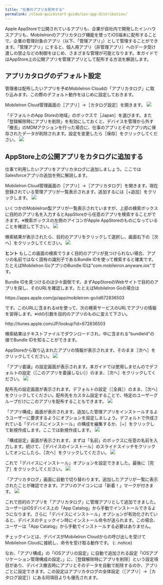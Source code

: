 ```yaml
---
title: "仕事のアプリを配布する"
permalink: /cloud-quickstart-guide/ios-app-distribution/
---
```

Apple AppStoreで公開されているアプリも、企業が自社内で開発したインハウスアプリも、MobileIronのアプリカタログ機能を使ってiOS端末に配布することで、企業の管理対象のアプリ（以下、「管理アプリ」）として管理することができます。「管理アプリ」にすると、個人用アプリ（非管理アプリ）へのデータ受け渡しの禁止などの制御をはじめ、さまざまな管理が可能となります。本ガイドではAppStore上の公開アプリを管理アプリとして配布する方法を解説します。

## アプリカタログのデフォルト設定

管理者は配布したいアプリを予めMobileIron Cloudの「アプリカタログ」に取り込みます。この際のデフォルト動作をはじめに設定しておきます。

MobileIron Cloud管理画面の［アプリ］→［カタログ設定］を開きます。
![](/assets/cloud-quickstart-guide/images/1BC07BC1-82A9-47BF-9A46-4F01D0C4A4C8.png)

「デフォルトのApp Storeの地域」のボックスで［Japan］を選びます。また「登録解除時にアプリを削除」を有効にしておくと、デバイスを管理から外す「撤去」のMDMアクションを行った場合に、仕事のアプリとそのアプリ内に保存されたデータが削除されます。設定を変更したら［保存］をクリックしてください。
![](/assets/cloud-quickstart-guide/images/BB7FA30D-1955-441B-8B12-DB36F2F3E3FE.png)

## AppStore上の公開アプリをカタログに追加する

仕事で利用したいアプリをアプリカタログに追加しましょう。ここではSalesforceアプリの追加を例に解説します。

MobileIron Cloud管理画面の［アプリ］→［アプリカタログ］を開きます。現在登録されている管理アプリが一覧表示されます。追加するには［+追加］をクリックします。
![](/assets/cloud-quickstart-guide/images/89F500D9-DDFD-4C4C-8336-DB1585B3CBB9.png)

いくつかのMobileIron製アプリが一覧表示されていますが、上部の検索ボックスに目的のアプリ名を入力するとAppStoreから任意のアプリを検索することができます。※検索ボックスの左側のアイコンがApple AppStoreのものになっていることを確認して下さい。
![](/assets/cloud-quickstart-guide/images/CDB92510-162F-46B2-A637-8FFBCCEBBEF7.png)

検索結果が表示されたら、目的のアプリをクリックして選択し、画面右下の［次へ］をクリックしてください。
![](/assets/cloud-quickstart-guide/images/D982CD74-81A0-4003-B2E4-DECAC774AA0D.png)

<div class="notice--info">
<p><strong>ヒント</strong> もしこの画面の検索でうまく目的のアプリが見つけられない場合、アプリの名前ではなく固有の識別子であるBundle IDを使って検索すると確実です。たとえばMobileIron GoアプリのBundle IDは"com.mobileiron.anyware.ios"です。</p>
<p>Bundle IDを見つけるのは少々面倒です。まずAppStoreのWebサイトで目的のアプリを探し、そのURLを確認します。たとえばMobileIron Goの場合は</p>
<p>https://apps.apple.com/jp/app/mobileiron-go/id672836503</p>
<p>です。このURLに含まれるidを使って、次の検索サービスのURLでアプリの情報を習得します。※idの引数を目的のアプリのものに変えて下さい。</p>
<p>http://itunes.apple.com/JP/lookup?id=672836503</p>
<p>検索結果はテキストファイルでダウンロードされ、中に含まれる"bundleId"の値でBundle IDを知ることができます。</p>
</div>

AppStoreから取り込まれたアプリの情報が表示されます。そのまま［次へ］をクリックしてください。
![](/assets/cloud-quickstart-guide/images/B20D3300-BDEF-4EE9-8013-A350D43D9CC8.png)

「アプリ委譲」の設定画面が表示されます。本ガイドでは使用しませんのでデフォルトの設定（［このアプリを委譲しない］）のまま、［次へ］をクリックしてください。
![](/assets/cloud-quickstart-guide/images/F3FB1313-7B7C-421E-8B24-CB3D3FCC8547.png)

配布先の設定画面が表示されます。デフォルトの設定（［全員］）のまま、［次へ］をクリックしてください。配布先をカスタム設定することで、特定のユーザーグループだけにこのアプリを配布することもできます。
![](/assets/cloud-quickstart-guide/images/7DC44B71-96B5-4050-A0DF-470C8DE864E5.png)

「アプリ構成」画面が表示されます。追加した管理アプリをインストールするようユーザーに要求するようにオプションを設定しましょう。デフォルトで作成されている「デバイスにインストール」の構成を編集するか、［+］をクリックして新規作成します。ここでは新規作成します。
![](/assets/cloud-quickstart-guide/images/6B10D577-56A9-47CD-B3A2-4EA2BB54A287.png)

「構成設定」画面が表示されます。まずは「名前」のボックスに任意の名前を入力します。続けて、［デバイスのインストール］のスライドスイッチをクリックしてオンにしたら、［次へ］をクリックしてください。
![](/assets/cloud-quickstart-guide/images/02D58960-C1AB-4796-BB22-8024F2E6156A.png)

これで「デバイスにインストール」オプションを設定できました。最後に［完了］をクリックしてください。
![](/assets/cloud-quickstart-guide/images/BE841849-CE01-4FE5-B34F-2108810A43BE.png)

「アプリカタログ」画面に自動で切り替わります。追加したアプリが一覧に表示されたことが確認できます。アプリのアイコンには「新着！」マークが付きます。
![](/assets/cloud-quickstart-guide/images/607FDB61-96E1-4644-95FD-104BE4A7852C.png)

これで目的のアプリを「アプリカタログ」に管理アプリとして追加できました。ユーザーはiOSデバイス上の「App Catalog」から手動でインストールできるようになります。さらに「デバイスにインストール」オプションが有効化されていると、デバイスのチェックイン時にインストール命令が送られます。この場合、ユーザーは「App Catalog」から手動でインストールする必要はありません。

チェックインとは、デバイスがMobileIron Cloudからの呼び出しを受けてMobileIron Cloudに接続し、命令を受け取る動作です。
{: .notice}

なお、「アプリ構成」の「iOSアプリの設定」に自動で追加される設定「iOSアプリケーション管理構成の設定。」に、［登録解除時にアプリを削除］という設定項目があり、デバイス撤去時にアプリとそのデータを自動で削除するのか、アプリごとに設定できます。この設定はアプリカタログの全体設定（［アプリ］→［カタログ設定］）にある同項目よりも優先されます。
